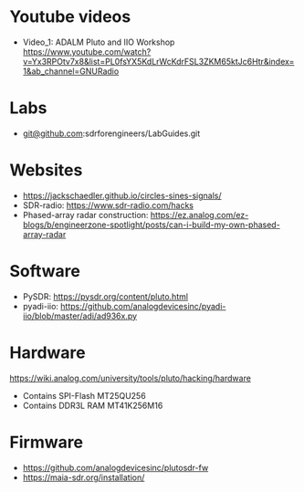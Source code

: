 # Youtube videos
- Video_1: ADALM Pluto and IIO Workshop https://www.youtube.com/watch?v=Yx3RPOtv7x8&list=PL0fsYX5KdLrWcKdrFSL3ZKM65ktJc6Htr&index=1&ab_channel=GNURadio


# Labs
- git@github.com:sdrforengineers/LabGuides.git

# Websites
- https://jackschaedler.github.io/circles-sines-signals/
- SDR-radio: https://www.sdr-radio.com/hacks
- Phased-array radar construction: https://ez.analog.com/ez-blogs/b/engineerzone-spotlight/posts/can-i-build-my-own-phased-array-radar


# Software 
- PySDR: https://pysdr.org/content/pluto.html
- pyadi-iio: https://github.com/analogdevicesinc/pyadi-iio/blob/master/adi/ad936x.py

# Hardware
https://wiki.analog.com/university/tools/pluto/hacking/hardware

- Contains SPI-Flash MT25QU256
- Contains DDR3L RAM MT41K256M16

# Firmware
- https://github.com/analogdevicesinc/plutosdr-fw
- https://maia-sdr.org/installation/